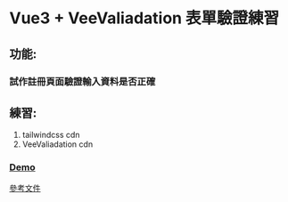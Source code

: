 # Vue3 + VeeValiadation 表單驗證練習

## 功能:

### 試作註冊頁面驗證輸入資料是否正確

## 練習:

1. tailwindcss cdn
2. VeeValiadation cdn

### [Demo](https://woowooyong.github.io/Vue-P2-VeeValidate-SignUp-Page/)

[參考文件](https://hackmd.io/@hexschool/Hkg6N_Dbd)
